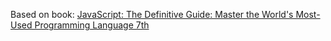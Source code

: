 Based on book: [JavaScript: The Definitive Guide: Master the World's Most-Used Programming Language 7th](https://www.amazon.com/JavaScript-Definitive-Most-Used-Programming-Language-ebook/dp/B088P9Q6BB/ref=sr_1_4?crid=KHG5WSJ6HYXO&dib=eyJ2IjoiMSJ9.8wpwgA1cg49XUO_R4-CRaZTkm1zcrItynDvTDmsBfVqIIZv4i8S_etYf2iV7pEYDwla715EZfLeoxMpB0MwGT-z83PKE3QYbiqMkksvakTqHbarlatc5e7Ut-hMow1YGBDdsMtjgAx8s58iTGpRj9sZsO1vggfY33zKmGaePXCrReXwYiR7yv6SHNYibU8wsHiKkiwkwaoOrhhE7ueMhVHlAGJ18RYLlQMxxF4-5jkg.DCjkg7v8vA-mLwS6dfTigext-prwuX2M4W0tBW_WSR0&dib_tag=se&keywords=javascript+bible&qid=1709153031&sprefix=java+script+bible%2Caps%2C217&sr=8-4)
